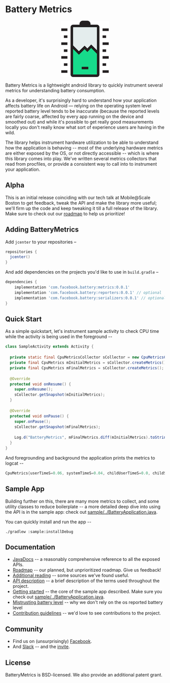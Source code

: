 # Battery Metrics
<p align="center">
  <img src="/logo/logo.png?raw=true" title="Battery Metrics Logo"/>
</p>

Battery Metrics is a lightweight android library to quickly instrument several metrics for understanding battery consumption.

As a developer, it's surprisingly hard to understand how your application affects battery life on Android &mdash; relying on the operating system level reported battery level tends to be inaccurate (because the reported levels are fairly coarse, affected by every app running on the device and smoothed out) and while it's possible to get really good measurements locally you don't really know what sort of experience users are having in the wild.

The library helps instrument hardware utilization to be able to understand how the application is behaving -- most of the underlying hardware metrics are either exposed by the OS, or not directly accessible -- which is where this library comes into play. We've written several metrics collectors that read from procfiles, or provide a consistent way to call into to instrument your application.

## Alpha
This is an initial release coinciding with our tech talk at Mobile@Scale Boston to get feedback, tweak the API and make the library more useful; we'll firm up the code and keep tweaking it till a full release of the library. Make sure to check out our [roadmap](https://github.com/facebookincubator/Battery-Metrics/blob/master/docs/roadmap.md) to help us prioritize!

## Adding BatteryMetrics

Add `jcenter` to your repositories –

```groovy
repositories {
  jcenter()
}
```

And add dependencies on the projects you'd like to use in `build.gradle` –

```groovy
dependencies {
    implementation 'com.facebook.battery:metrics:0.0.1'
    implementation 'com.facebook.battery:reporters:0.0.1' // optional
    implementation 'com.facebook.battery:serializers:0.0.1' // optional
}
```

## Quick Start

As a simple quickstart, let's instrument sample activity to check CPU time while the activity is being used in the foreground --

```java
class SampleActivity extends Activity {

  private static final CpuMetricsCollector sCollector = new CpuMetricsCollector();
  private final CpuMetrics mInitialMetrics = sCollector.createMetrics();
  private final CpuMetrics mFinalMetrics = sCollector.createMetrics();

  @Override
  protected void onResume() {
    super.onResume();
    sCollector.getSnapshot(mInitialMetrics);
  }

  @Override
  protected void onPause() {
    super.onPause();
    sCollector.getSnapshot(mFinalMetrics);

    Log.d("BatteryMetrics", mFinalMetrics.diff(mInitialMetrics).toString());
  }
}
```

And foregrounding and background the application prints the metrics to logcat --

```java
CpuMetrics{userTimeS=0.06, systemTimeS=0.04, childUserTimeS=0.0, childSystemTimeS=0.0}
```


## Sample App

Building further on this, there are many more metrics to collect, and some utility classes to reduce boilerplate -- a more detailed deep dive into using the API is in the sample app: check out [sample/../BatteryApplication.java](https://github.com/facebookincubator/Battery-Metrics/blob/master/sample/src/main/java/com/facebook/battery/sample/BatteryApplication.java).

You can quickly install and run the app --
```
./gradlew :sample:installDebug
```

## Documentation
- [JavaDocs](https://facebookincubator.github.io/Battery-Metrics/) -- a reasonably comprehensive reference to all the exposed APIs.
- [Roadmap](https://github.com/facebookincubator/Battery-Metrics/blob/master/docs/roadmap.md) -- our planned, but unprioritized roadmap. Give us feedback!
- [Additional reading](https://github.com/facebookincubator/Battery-Metrics/blob/master/docs/references.md) -- some sources we've found useful.
- [API description](https://github.com/facebookincubator/Battery-Metrics/blob/master/docs/API.md) -- a brief description of the terms used throughout the project.
- [Getting started](https://github.com/facebookincubator/Battery-Metrics/blob/master/docs/gettingstarted.md) -- the core of the sample app described. Make sure you check out [sample/../BatteryApplication.java](https://github.com/facebookincubator/Battery-Metrics/blob/master/sample/src/main/java/com/facebook/battery/sample/BatteryApplication.java).
- [Mistrusting battery level](https://github.com/facebookincubator/Battery-Metrics/blob/master/docs/mistrustbatterylevel.md) -- why we don't rely on the os reported battery level
- [Contribution guidelines](https://github.com/facebookincubator/Battery-Metrics/blob/master/CONTRIBUTING.md) -- we'd love to see contributions to the project.

## Community
- Find us on (unsurprisingly) [Facebook](https://www.facebook.com/groups/batterymetrics/?ref=bookmarks).
- And [Slack](https://batterymetrics.slack.com/) -- and the [invite](https://goo.gl/Rb3kty).

## License
BatteryMetrics is BSD-licensed. We also provide an additional patent grant.
